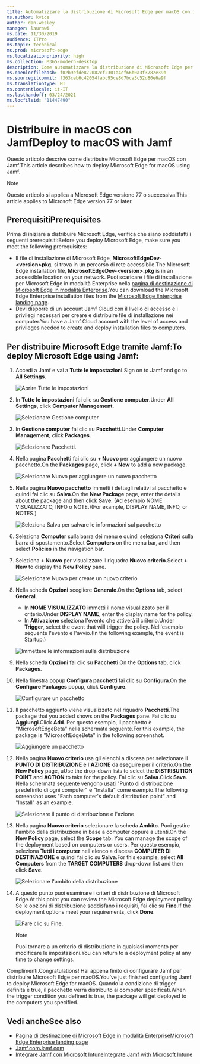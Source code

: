 ```yaml
---
title: Automatizzare la distribuzione di Microsoft Edge per macOS con Jamf
ms.author: kvice
author: dan-wesley
manager: laurawi
ms.date: 11/30/2019
audience: ITPro
ms.topic: technical
ms.prod: microsoft-edge
ms.localizationpriority: high
ms.collection: M365-modern-desktop
description: Come automatizzare la distribuzione di Microsoft Edge per macOS con Jamf.
ms.openlocfilehash: f02b9efde872082cf2301a4cf66b0a3f3782e39b
ms.sourcegitcommit: f363ceb6c42054fabc95ce8d7bca3c52d80e6a9f
ms.translationtype: HT
ms.contentlocale: it-IT
ms.lasthandoff: 03/24/2021
ms.locfileid: "11447490"
---
```

# <a name="deploy-to-macos-with-jamf"></a><span data-ttu-id="06d70-103">Distribuire in macOS con Jamf</span><span class="sxs-lookup"><span data-stu-id="06d70-103">Deploy to macOS with Jamf</span></span>

<span data-ttu-id="06d70-104">Questo articolo descrive come distribuire Microsoft Edge per macOS con Jamf.</span><span class="sxs-lookup"><span data-stu-id="06d70-104">This article describes how to deploy Microsoft Edge for macOS using Jamf.</span></span>

> [!NOTE]
> <span data-ttu-id="06d70-105">Questo articolo si applica a Microsoft Edge versione 77 o successiva.</span><span class="sxs-lookup"><span data-stu-id="06d70-105">This article applies to Microsoft Edge version 77 or later.</span></span>

## <a name="prerequisites"></a><span data-ttu-id="06d70-106">Prerequisiti</span><span class="sxs-lookup"><span data-stu-id="06d70-106">Prerequisites</span></span>

<span data-ttu-id="06d70-107">Prima di iniziare a distribuire Microsoft Edge, verifica che siano soddisfatti i seguenti prerequisiti:</span><span class="sxs-lookup"><span data-stu-id="06d70-107">Before you deploy Microsoft Edge, make sure you meet the following prerequisites:</span></span>

- <span data-ttu-id="06d70-108">Il file di installazione di Microsoft Edge, **MicrosoftEdgeDev-\<version\>pkg**, si trova in un percorso di rete accessibile.</span><span class="sxs-lookup"><span data-stu-id="06d70-108">The Microsoft Edge installation file,  **MicrosoftEdgeDev-\<version\>.pkg** is in an accessible location on your network.</span></span> <span data-ttu-id="06d70-109">Puoi scaricare i file di installazione per Microsoft Edge in modalità Enterprise nella [pagina di destinazione di Microsoft Edge in modalità Enterprise](https://aka.ms/EdgeEnterprise).</span><span class="sxs-lookup"><span data-stu-id="06d70-109">You can download the Microsoft Edge Enterprise installation files from the [Microsoft Edge Enterprise landing page](https://aka.ms/EdgeEnterprise).</span></span>
- <span data-ttu-id="06d70-110">Devi disporre di un account Jamf Cloud con il livello di accesso e i privilegi necessari per creare e distribuire file di installazione nei computer.</span><span class="sxs-lookup"><span data-stu-id="06d70-110">You have a Jamf Cloud account with the level of access and privileges needed to create and deploy installation files to computers.</span></span>

## <a name="to-deploy-microsoft-edge-using-jamf"></a><span data-ttu-id="06d70-111">Per distribuire Microsoft Edge tramite Jamf:</span><span class="sxs-lookup"><span data-stu-id="06d70-111">To deploy Microsoft Edge using Jamf:</span></span>

1. <span data-ttu-id="06d70-112">Accedi a Jamf e vai a **Tutte le impostazioni**.</span><span class="sxs-lookup"><span data-stu-id="06d70-112">Sign on to Jamf and go to **All Settings**.</span></span>

    ![Aprire Tutte le impostazioni](./media/mac-deploy/jamf-dash-main-open-settings.png)

2. <span data-ttu-id="06d70-114">In **Tutte le impostazioni** fai clic su **Gestione computer**.</span><span class="sxs-lookup"><span data-stu-id="06d70-114">Under **All Settings**, click **Computer Management**.</span></span>

    ![Selezionare Gestione computer](./media/mac-deploy/jamf-all-settings-computer-mgmt.png)

3. <span data-ttu-id="06d70-116">In **Gestione computer** fai clic su **Pacchetti**.</span><span class="sxs-lookup"><span data-stu-id="06d70-116">Under **Computer Management**, click **Packages**.</span></span>

    ![Selezionare Pacchetti.](./media/mac-deploy/jamf-all-settings-computer-mgmt-pkgs.png)

4. <span data-ttu-id="06d70-118">Nella pagina **Pacchetti** fai clic su **+ Nuovo** per aggiungere un nuovo pacchetto.</span><span class="sxs-lookup"><span data-stu-id="06d70-118">On the **Packages** page, click **+ New** to add a new package.</span></span>

    ![Selezionare Nuovo per aggiungere un nuovo pacchetto](./media/mac-deploy/jamf-all-settings-computer-mgmt-new-pkg.png)

5. <span data-ttu-id="06d70-120">Nella pagina **Nuovo pacchetto** immetti i dettagli relativi al pacchetto e quindi fai clic su **Salva**.</span><span class="sxs-lookup"><span data-stu-id="06d70-120">On the **New Package** page, enter the details about the package and then click **Save**.</span></span> <span data-ttu-id="06d70-121">(Ad esempio NOME VISUALIZZATO, INFO o NOTE.)</span><span class="sxs-lookup"><span data-stu-id="06d70-121">(For example, DISPLAY NAME, INFO, or NOTES.)</span></span>

    ![Seleziona Salva per salvare le informazioni sul pacchetto](./media/mac-deploy/jamf-all-settings-computer-mgmt-save-pkg-info.png)

6. <span data-ttu-id="06d70-123">Seleziona **Computer** sulla barra dei menu e quindi seleziona **Criteri** sulla barra di spostamento.</span><span class="sxs-lookup"><span data-stu-id="06d70-123">Select **Computers** on the menu bar, and then select **Policies** in the navigation bar.</span></span>

7. <span data-ttu-id="06d70-124">Seleziona **+ Nuovo** per visualizzare il riquadro **Nuovo criterio**.</span><span class="sxs-lookup"><span data-stu-id="06d70-124">Select **+ New** to display the **New Policy** pane.</span></span>

    ![Selezionare Nuovo per creare un nuovo criterio](./media/mac-deploy/jamf-all-settings-computer-new-policy.png)

8. <span data-ttu-id="06d70-126">Nella scheda **Opzioni** scegliere **Generale**.</span><span class="sxs-lookup"><span data-stu-id="06d70-126">On the **Options** tab, select **General**.</span></span>

    - <span data-ttu-id="06d70-127">In **NOME VISUALIZZATO** immetti il nome visualizzato per il criterio.</span><span class="sxs-lookup"><span data-stu-id="06d70-127">Under **DISPLAY NAME**, enter the display name for the policy.</span></span>
    - <span data-ttu-id="06d70-128">In **Attivazione** seleziona l'evento che attiverà il criterio.</span><span class="sxs-lookup"><span data-stu-id="06d70-128">Under **Trigger**, select the event that will trigger the policy.</span></span> <span data-ttu-id="06d70-129">Nell'esempio seguente l'evento è l'avvio.</span><span class="sxs-lookup"><span data-stu-id="06d70-129">(In the following example, the event is Startup.)</span></span>

    ![Immettere le informazioni sulla distribuzione](./media/mac-deploy/jamf-all-settings-computer-cfg-policy.png)

9. <span data-ttu-id="06d70-131">Nella scheda **Opzioni** fai clic su **Pacchetti**.</span><span class="sxs-lookup"><span data-stu-id="06d70-131">On the **Options** tab, click **Packages**.</span></span>

10. <span data-ttu-id="06d70-132">Nella finestra popup **Configura pacchetti** fai clic su **Configura**.</span><span class="sxs-lookup"><span data-stu-id="06d70-132">On the **Configure Packages** popup, click **Configure**.</span></span>

    ![Configurare un pacchetto](./media/mac-deploy/jamf-all-settings-computer-policy-pkg-configure.png)

11. <span data-ttu-id="06d70-134">Il pacchetto aggiunto viene visualizzato nel riquadro **Pacchetti**.</span><span class="sxs-lookup"><span data-stu-id="06d70-134">The package that you added shows on the **Packages** pane.</span></span> <span data-ttu-id="06d70-135">Fai clic su **Aggiungi**.</span><span class="sxs-lookup"><span data-stu-id="06d70-135">Click **Add**.</span></span> <span data-ttu-id="06d70-136">Per questo esempio, il pacchetto è "MicrosoftEdgeBeta" nella schermata seguente.</span><span class="sxs-lookup"><span data-stu-id="06d70-136">For this example, the package is "MicrosoftEdgeBeta" in the following screenshot.</span></span>

    ![Aggiungere un pacchetto](./media/mac-deploy/jamf-all-settings-computer-policy-pkg-add-beta.png)

12. <span data-ttu-id="06d70-138">Nella pagina **Nuovo criterio** usa gli elenchi a discesa per selezionare il **PUNTO DI DISTRIBUZIONE** e l'**AZIONE** da eseguire per il criterio.</span><span class="sxs-lookup"><span data-stu-id="06d70-138">On the **New Policy** page, uUse the drop-down lists to select the **DISTRIBUTION POINT** and **ACTION** to take for the policy.</span></span> <span data-ttu-id="06d70-139">Fai clic su **Salva**.</span><span class="sxs-lookup"><span data-stu-id="06d70-139">Click **Save**.</span></span> <span data-ttu-id="06d70-140">Nella schermata seguente vengono usati "Punto di distribuzione predefinito di ogni computer" e "Installa" come esempio.</span><span class="sxs-lookup"><span data-stu-id="06d70-140">The following screenshot uses "Each computer's default distribution point" and "Install" as an example.</span></span>

    ![Selezionare il punto di distribuzione e l'azione](./media/mac-deploy/jamf-all-settings-computer-mgmt-pkg-cfg-distro.png)

13. <span data-ttu-id="06d70-142">Nella pagina **Nuovo criterio** selezionare la scheda **Ambito**. Puoi gestire l'ambito della distribuzione in base a computer oppure a utenti.</span><span class="sxs-lookup"><span data-stu-id="06d70-142">On the **New Policy** page, select the **Scope** tab. You can manage the scope of the deployment based on computers or users.</span></span> <span data-ttu-id="06d70-143">Per questo esempio, seleziona **Tutti i computer** nell'elenco a discesa **COMPUTER DI DESTINAZIONE** e quindi fai clic su **Salva**.</span><span class="sxs-lookup"><span data-stu-id="06d70-143">For this example, select **All Computers** from the **TARGET COMPUTERS** drop-down list and then click **Save**.</span></span>

    ![Selezionare l'ambito della distribuzione](./media/mac-deploy/jamf-all-settings-computer-mgmt-add-target.png)

14. <span data-ttu-id="06d70-145">A questo punto puoi esaminare i criteri di distribuzione di Microsoft Edge.</span><span class="sxs-lookup"><span data-stu-id="06d70-145">At this point you can review the Microsoft Edge deployment policy.</span></span> <span data-ttu-id="06d70-146">Se le opzioni di distribuzione soddisfano i requisiti, fai clic su **Fine**.</span><span class="sxs-lookup"><span data-stu-id="06d70-146">If the deployment options meet your requirements, click **Done**.</span></span>

    ![Fare clic su Fine.](./media/mac-deploy/jamf-all-settings-computer-mgmt-finish-add-deployment.png)

    > [!NOTE]
    > <span data-ttu-id="06d70-148">Puoi tornare a un criterio di distribuzione in qualsiasi momento per modificare le impostazioni.</span><span class="sxs-lookup"><span data-stu-id="06d70-148">You can return to a deployment policy at any time to change settings.</span></span>

<span data-ttu-id="06d70-149">Complimenti.</span><span class="sxs-lookup"><span data-stu-id="06d70-149">Congratulations!</span></span> <span data-ttu-id="06d70-150">Hai appena finito di configurare Jamf per distribuire Microsoft Edge per macOS.</span><span class="sxs-lookup"><span data-stu-id="06d70-150">You’ve just finished configuring Jamf to deploy Microsoft Edge for macOS.</span></span> <span data-ttu-id="06d70-151">Quando la condizione di trigger definita è true, il pacchetto verrà distribuito ai computer specificati.</span><span class="sxs-lookup"><span data-stu-id="06d70-151">When the trigger condition you defined is true, the package will get deployed to the computers you specified.</span></span>

## <a name="see-also"></a><span data-ttu-id="06d70-152">Vedi anche</span><span class="sxs-lookup"><span data-stu-id="06d70-152">See also</span></span>

- [<span data-ttu-id="06d70-153">Pagina di destinazione di Microsoft Edge in modalità Enterprise</span><span class="sxs-lookup"><span data-stu-id="06d70-153">Microsoft Edge Enterprise landing page</span></span>](https://aka.ms/EdgeEnterprise)
- [<span data-ttu-id="06d70-154">Jamf.com</span><span class="sxs-lookup"><span data-stu-id="06d70-154">Jamf.com</span></span>](https://www.jamf.com/)
- [<span data-ttu-id="06d70-155">Integrare Jamf con Microsoft Intune</span><span class="sxs-lookup"><span data-stu-id="06d70-155">Integrate Jamf with Microsoft Intune</span></span>](/intune/conditional-access-integrate-jamf)